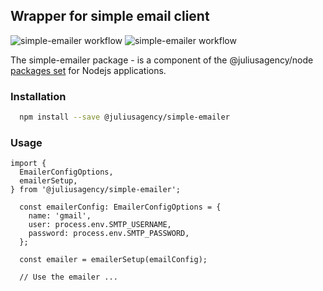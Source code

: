 ## Wrapper for simple email client
![simple-emailer workflow](https://github.com/juliusagency/jla-node-monorepo/actions/workflows/simple-emailer-test.yaml/badge.svg)
![simple-emailer workflow](https://github.com/juliusagency/jla-node-monorepo/actions/workflows/simple-emailer-github.yaml/badge.svg)

The simple-emailer package - is a component of the @juliusagency/node [packages set](https://github.com/JuliusAgency/node-packages-set) for Nodejs applications.  

### Installation
```bash
  npm install --save @juliusagency/simple-emailer
```

### Usage 
```
import {
  EmailerConfigOptions,
  emailerSetup,
} from '@juliusagency/simple-emailer';

  const emailerConfig: EmailerConfigOptions = {
    name: 'gmail',
    user: process.env.SMTP_USERNAME,
    password: process.env.SMTP_PASSWORD,
  };

  const emailer = emailerSetup(emailConfig);

  // Use the emailer ...
```
